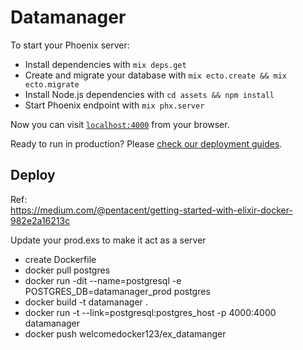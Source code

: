 # Datamanager

To start your Phoenix server:

  * Install dependencies with `mix deps.get`
  * Create and migrate your database with `mix ecto.create && mix ecto.migrate`
  * Install Node.js dependencies with `cd assets && npm install`
  * Start Phoenix endpoint with `mix phx.server`

Now you can visit [`localhost:4000`](http://localhost:4000) from your browser.

Ready to run in production? Please [check our deployment guides](http://www.phoenixframework.org/docs/deployment).


## Deploy

Ref:  
https://medium.com/@pentacent/getting-started-with-elixir-docker-982e2a16213c

Update your prod.exs to make it act as a server

- create Dockerfile
- docker pull postgres
- docker run -dit --name=postgresql -e POSTGRES_DB=datamanager_prod postgres
- docker build -t datamanager .
- docker run -t --link=postgresql:postgres_host -p 4000:4000 datamanager
- docker push welcomedocker123/ex_datamanger
